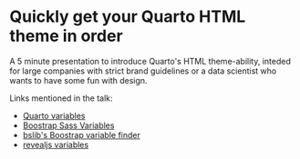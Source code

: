 # Quickly get your Quarto HTML theme in order

A 5 minute presentation to introduce Quarto's HTML theme-ability, inteded for large companies with strict brand guidelines or a data scientist who wants to have some fun with design.

Links mentioned in the talk:

- [Quarto variables](https://quarto.org/docs/output-formats/html-themes.html#sass-variables)
- [Boostrap Sass Variables](https://github.com/twbs/bootstrap/blob/main/scss/_variables.scss)
- [bslib's Boostrap variable finder](https://rstudio.github.io/bslib/articles/bs5-variables/index.html)
- [revealjs variables](https://quarto.org/docs/presentations/revealjs/themes.html#sass-variables)
